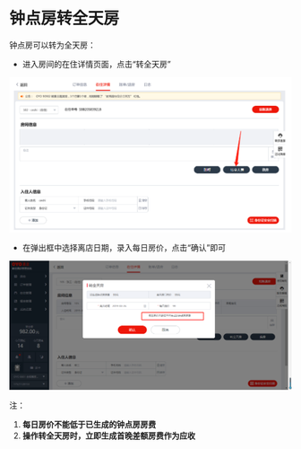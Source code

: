 # 钟点房转全天房

钟点房可以转为全天房：

* 进入房间的在住详情页面，点击“转全天房”

![](../../../.gitbook/assets/image%20%28394%29.png)

* 在弹出框中选择离店日期，录入每日房价，点击“确认”即可

![](../../../.gitbook/assets/image%20%28160%29.png)

注：

1. **每日房价不能低于已生成的钟点房房费**
2. **操作转全天房时，立即生成首晚差额房费作为应收**

